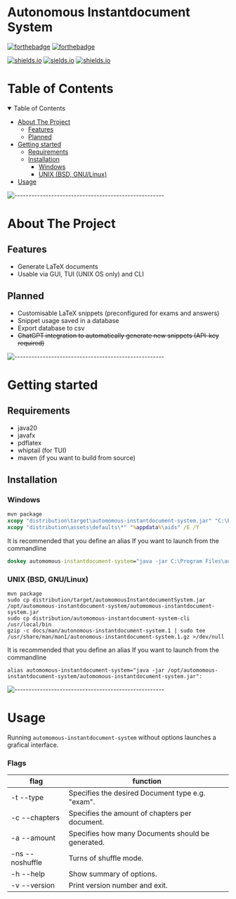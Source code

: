 # Autonomous Instantdocument System

[![forthebadge](https://forthebadge.com/images/badges/made-with-java.svg)](https://forthebadge.com)
[![forthebadge](http://forthebadge.com/images/badges/built-with-love.svg)](http://forthebadge.com)

[![shields.io](https://img.shields.io/github/license/j0giwa/automomous-instantdokument-system)](https://img.shields.io/github/license/j0giwa/automomous-instantdokument-system)
[![sields.io](https://img.shields.io/github/stars/j0giwa/automomous-instantdokument-system)](https://img.shields.io/github/stars/j0giwa/automomous-instantdokument-system)
[![shields.io](https://img.shields.io/github/issues/j0giwa/automomous-instantdokument-system)](https://img.shields.io/github/issues/j0giwa/automomous-instantdokument-system)

Table of Contents
=============================

<details open="open">
<summary>Table of Contents</summary>

- [About The Project](#about-the-project)
  - [Features](#features)
  - [Planned](#planned)
- [Getting started](#getting-started)
  - [Requirements](#requirements)
  - [Installation](#installation)
    - [Windows](#windows)
    - [UNIX (BSD, GNU/Linux)](#UNIX-BSD-GNULinux)
- [Usage](#usage)

</details>

![-----------------------------------------------------](https://raw.githubusercontent.com/andreasbm/readme/master/assets/lines/rainbow.png)

About The Project
=============================

## Features

- Generate LaTeX documents
- Usable via GUI, TUI (UNIX OS only) and CLI

## Planned

- Customisable LaTeX snippets (preconfigured for exams and answers)
- Snippet usage saved in a database
- Export database to csv
- ~~ChatGPT integration to automatically generate new snippets (API-key required)~~

![-----------------------------------------------------](https://raw.githubusercontent.com/andreasbm/readme/master/assets/lines/rainbow.png)

Getting started
=============================

## Requirements

- java20
- javafx
- pdflatex
- whiptail (for TUI)
- maven (if you want to build from source)

## Installation

### Windows

``` bat
mvn package
xcopy "distribution\target\automomous-instantdocument-system.jar" "C:\Program Files\automomous-instantdocument-system.jar" /Y
xcopy "distribution\assets\defaults\*" "%appdata%\aids" /E /Y
```

It is recommended that you define an alias If you want to launch from the commandline

``` bat
doskey automomous-instantdocument-system="java -jar C:\Program Files\automomous-instantdocument-system.jar"
```

### UNIX (BSD, GNU/Linux)

``` shell
mvn package
sudo cp distribution/target/automomousInstantdocumentSystem.jar /opt/automomous-instantdocument-system/automomous-instantdocument-system.jar
sudo cp distribution/automomous-instantdocument-system-cli /usr/local/bin
gzip -c docs/man/autonomous-instantdocument-system.1 | sudo tee /usr/share/man/man1/autonomous-instantdocument-system.1.gz >/dev/null
```

It is recommended that you define an alias If you want to launch from the commandline

``` shell
alias automomous-instantdocument-system="java -jar /opt/automomous-instantdocument-system/automomous-instantdocument-system.jar":
```

![-----------------------------------------------------](https://raw.githubusercontent.com/andreasbm/readme/master/assets/lines/rainbow.png)

Usage
=============================

Running `automomous-instantdocument-system` without options launches a grafical interface.

### Flags

| flag          | function                           |
| ------------- | ---------------------------------- |
| -t --type <type> | Specifies the desired Document type e.g. "exam". |
| -c --chapters <chapters> | Specifies the amount of chapters per document.
| -a --amount <amount> | Specifies how many Documents should be generated.
| -ns --noshuffle | Turns of shuffle mode. |
| -h --help | Show summary of options. |
| -v --version | Print version number and exit. |
